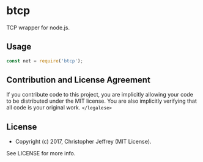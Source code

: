 # btcp

TCP wrapper for node.js.

## Usage

``` js
const net = require('btcp');
```

## Contribution and License Agreement

If you contribute code to this project, you are implicitly allowing your code
to be distributed under the MIT license. You are also implicitly verifying that
all code is your original work. `</legalese>`

## License

- Copyright (c) 2017, Christopher Jeffrey (MIT License).

See LICENSE for more info.
